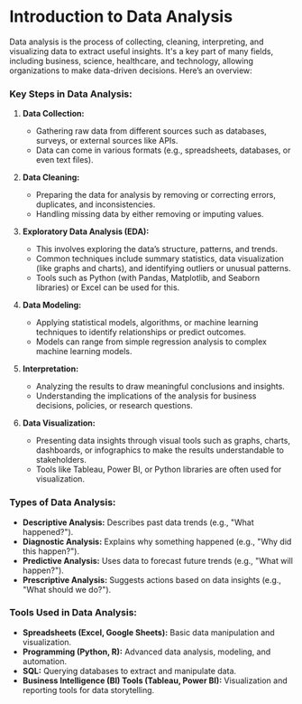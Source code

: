 # Introduction to Data Analysis

Data analysis is the process of collecting, cleaning, interpreting, and visualizing data to extract useful insights. It's a key part of many fields, including business, science, healthcare, and technology, allowing organizations to make data-driven decisions. Here’s an overview:

### Key Steps in Data Analysis:

1. **Data Collection:**
   - Gathering raw data from different sources such as databases, surveys, or external sources like APIs.
   - Data can come in various formats (e.g., spreadsheets, databases, or even text files).

2. **Data Cleaning:**
   - Preparing the data for analysis by removing or correcting errors, duplicates, and inconsistencies.
   - Handling missing data by either removing or imputing values.

3. **Exploratory Data Analysis (EDA):**
   - This involves exploring the data’s structure, patterns, and trends.
   - Common techniques include summary statistics, data visualization (like graphs and charts), and identifying outliers or unusual patterns.
   - Tools such as Python (with Pandas, Matplotlib, and Seaborn libraries) or Excel can be used for this.

4. **Data Modeling:**
   - Applying statistical models, algorithms, or machine learning techniques to identify relationships or predict outcomes.
   - Models can range from simple regression analysis to complex machine learning models.

5. **Interpretation:**
   - Analyzing the results to draw meaningful conclusions and insights.
   - Understanding the implications of the analysis for business decisions, policies, or research questions.

6. **Data Visualization:**
   - Presenting data insights through visual tools such as graphs, charts, dashboards, or infographics to make the results understandable to stakeholders.
   - Tools like Tableau, Power BI, or Python libraries are often used for visualization.

### Types of Data Analysis:

- **Descriptive Analysis:** Describes past data trends (e.g., "What happened?").
- **Diagnostic Analysis:** Explains why something happened (e.g., "Why did this happen?").
- **Predictive Analysis:** Uses data to forecast future trends (e.g., "What will happen?").
- **Prescriptive Analysis:** Suggests actions based on data insights (e.g., "What should we do?").

### Tools Used in Data Analysis:

- **Spreadsheets (Excel, Google Sheets):** Basic data manipulation and visualization.
- **Programming (Python, R):** Advanced data analysis, modeling, and automation.
- **SQL:** Querying databases to extract and manipulate data.
- **Business Intelligence (BI) Tools (Tableau, Power BI):** Visualization and reporting tools for data storytelling.

